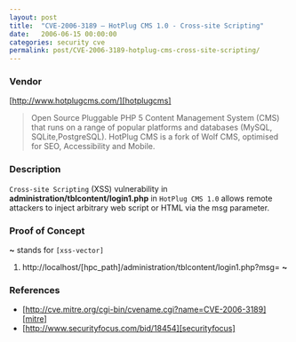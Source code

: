 ```yaml
---
layout: post
title:  "CVE-2006-3189 – HotPlug CMS 1.0 - Cross-site Scripting"
date:   2006-06-15 00:00:00
categories: security cve
permalink: post/CVE-2006-3189-hotplug-cms-cross-site-scripting/
---
```


### Vendor

[http://www.hotplugcms.com/][hotplugcms]

[hotplugcms]:	http://www.hotplugcms.com/	"HotPlugCMS"

> Open Source Pluggable PHP 5 Content Management System (CMS) that runs on a range of popular platforms and databases (MySQL, SQLite,PostgreSQL). HotPlug CMS is a fork of Wolf CMS, optimised for SEO, Accessibility and Mobile.

### Description

`Cross-site Scripting` (XSS) vulnerability in **administration/tblcontent/login1.php** in `HotPlug CMS 1.0` allows remote attackers to inject arbitrary web script or HTML via the msg parameter.

### Proof of Concept

**~** stands for `[xss-vector]`

1. http://localhost/[hpc_path]/administration/tblcontent/login1.php?msg=
**~**

### References

* [http://cve.mitre.org/cgi-bin/cvename.cgi?name=CVE-2006-3189][mitre]
* [http://www.securityfocus.com/bid/18454][securityfocus]

[mitre]:			http://cve.mitre.org/cgi-bin/cvename.cgi?name=CVE-2006-3189 "CVE-2006-3189"
[securityfocus]:	http://www.securityfocus.com/bid/18454						"SecurityFocus-21768"
